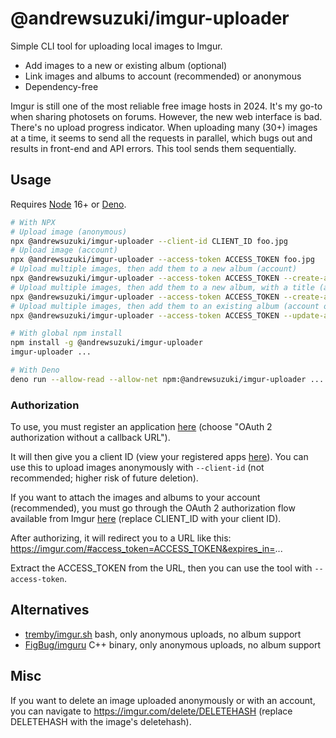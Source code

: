 # @andrewsuzuki/imgur-uploader

Simple CLI tool for uploading local images to Imgur.
- Add images to a new or existing album (optional)
- Link images and albums to account (recommended) or anonymous
- Dependency-free

Imgur is still one of the most reliable free image hosts in 2024. It's my go-to when sharing photosets on forums.
However, the new web interface is bad. There's no upload progress indicator. When uploading many (30+) images at a time, it seems to send all the requests in parallel, which bugs out and results in front-end and API errors. This tool sends them sequentially.

## Usage

Requires [Node](https://nodejs.org) 16+ or [Deno](https://deno.com).

```sh
# With NPX
# Upload image (anonymous)
npx @andrewsuzuki/imgur-uploader --client-id CLIENT_ID foo.jpg
# Upload image (account)
npx @andrewsuzuki/imgur-uploader --access-token ACCESS_TOKEN foo.jpg
# Upload multiple images, then add them to a new album (account)
npx @andrewsuzuki/imgur-uploader --access-token ACCESS_TOKEN --create-album path/to/images/*.jpg
# Upload multiple images, then add them to a new album, with a title (account)
npx @andrewsuzuki/imgur-uploader --access-token ACCESS_TOKEN --create-album --album-title "My Photo Album" path/to/images/*.jpg
# Upload multiple images, then add them to an existing album (account only)
npx @andrewsuzuki/imgur-uploader --access-token ACCESS_TOKEN --update-album ALBUM_ID path/to/images/*.jpg

# With global npm install
npm install -g @andrewsuzuki/imgur-uploader
imgur-uploader ...

# With Deno
deno run --allow-read --allow-net npm:@andrewsuzuki/imgur-uploader ...
```

### Authorization

To use, you must register an application [here](https://imgur.com/account/settings/apps) (choose "OAuth 2 authorization without a callback URL").

It will then give you a client ID (view your registered apps [here](https://imgur.com/account/settings/apps)). You can use this to upload images anonymously with `--client-id` (not recommended; higher risk of future deletion).

If you want to attach the images and albums to your account (recommended), you must go through the OAuth 2 authorization flow available from Imgur [here](https://api.imgur.com/oauth2/authorize?response_type=token&client_id=CLIENT_ID) (replace CLIENT_ID with your client ID).

After authorizing, it will redirect you to a URL like this: https://imgur.com/#access_token=ACCESS_TOKEN&expires_in=...

Extract the ACCESS_TOKEN from the URL, then you can use the tool with `--access-token`.

## Alternatives

- [tremby/imgur.sh](https://github.com/tremby/imgur.sh) bash, only anonymous uploads, no album support
- [FigBug/imguru](https://github.com/FigBug/imguru) C++ binary, only anonymous uploads, no album support

## Misc

If you want to delete an image uploaded anonymously or with an account, you can navigate to https://imgur.com/delete/DELETEHASH (replace DELETEHASH with the image's deletehash).
